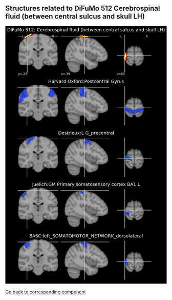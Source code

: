 


## Structures related to DiFuMo 512 Cerebrospinal fluid (between central sulcus and skull LH)

![380](380.jpg "Structures related to DiFuMo 512 Cerebrospinal fluid (between central sulcus and skull LH)")

[Go back to corresponding component](https://parietal-inria.github.io/DiFuMo/512/html/380.html)